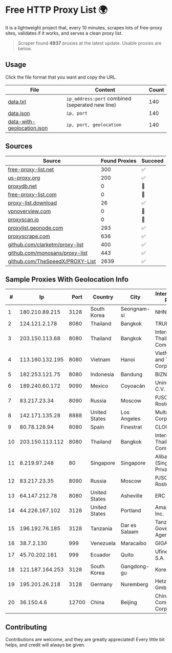 
# Free HTTP Proxy List 🌍

It is a lightweight project that, every 10 minutes, scrapes lots of free-proxy sites, validates if it works, and serves a clean proxy list.


> Scraper found **4937** proxies at the latest update. Usable proxies are below.

## Usage

Click the file format that you want and copy the URL.


|File|Content|Count|
|----|-------|-----|
|[data.txt](https://raw.githubusercontent.com/themiralay/Proxy-List-World/master/data.txt)|`ip_address:port` combined (seperated new line)|140|
|[data.json](https://raw.githubusercontent.com/themiralay/Proxy-List-World/master/data.json)|`ip, port`|140|
|[data-with-geolocation.json](https://raw.githubusercontent.com/themiralay/Proxy-List-World/master/data-with-geolocation.json)|`ip, port, geolocation`|140|

## Sources

|Source|Found Proxies|Succeed|
|------|-------------|-------|
|[free-proxy-list.net](https://free-proxy-list.net)|300|✅|
|[us-proxy.org](https://www.us-proxy.org)|200|✅|
|[proxydb.net](http://proxydb.net)|0|🚫|
|[free-proxy-list.com](https://free-proxy-list.com/?page=&port=&type%5B%5D=http&type%5B%5D=https&up_time=0&search=Search)|0|🚫|
|[proxy-list.download](https://www.proxy-list.download/HTTP)|26|✅|
|[vpnoverview.com](https://vpnoverview.com/privacy/anonymous-browsing/free-proxy-servers)|0|🚫|
|[proxyscan.io](https://www.proxyscan.io)|0|🚫|
|[proxylist.geonode.com](https://proxylist.geonode.com/api/proxy-list?limit=300&page=1&sort_by=lastChecked&sort_type=desc&protocols=http,https)|293|✅|
|[proxyscrape.com](https://api.proxyscrape.com/v2/?request=displayproxies&protocol=http&timeout=10000&country=all&ssl=all&anonymity=all)|636|✅|
|[github.com/clarketm/proxy-list](https://raw.githubusercontent.com/clarketm/proxy-list/master/proxy-list-raw.txt)|400|✅|
|[github.com/monosans/proxy-list](https://raw.githubusercontent.com/monosans/proxy-list/main/proxies/http.txt)|443|✅|
|[github.com/TheSpeedX/PROXY-List](https://raw.githubusercontent.com/TheSpeedX/PROXY-List/master/http.txt)|2639|✅|


## Sample Proxies With Geolocation Info

|#|Ip|Port|Country|City|Internet Service Provider|
|-|--|----|-------|----|-------------------------|
|1|180.210.89.215|3128|South Korea|Seongnam-si|NHNCLOUD|
|2|124.121.2.178|8080|Thailand|Bangkok|TRUEBB|
|3|203.150.113.68|8080|Thailand|Bangkok|Internet Thailand Company Ltd.|
|4|113.160.132.195|8080|Vietnam|Hanoi|VietNam Post and Telecom Corporation|
|5|182.253.121.75|8080|Indonesia|Bandung|BIZNET|
|6|189.240.60.172|9090|Mexico|Coyoacán|Uninet S.A. de C.V.|
|7|83.217.23.34|8090|Russia|Moscow|PJSC Rostelecom|
|8|142.171.135.28|8888|United States|Los Angeles|Multacom Corporation|
|9|80.78.128.94|8080|Spain|Finestrat|CLOUDWIFI, SL|
|10|203.150.113.112|8080|Thailand|Bangkok|Internet Thailand Company Ltd.|
|11|8.219.97.248|80|Singapore|Singapore|Alibaba Cloud (Singapore) Private Limited|
|12|83.217.23.35|8090|Russia|Moscow|PJSC Rostelecom|
|13|64.147.212.78|8080|United States|Asheville|ERC Broadband|
|14|44.226.167.102|3128|United States|Portland|Amazon.com, Inc.|
|15|196.192.76.185|3128|Tanzania|Dar es Salaam|Tanzania e-Government Agency|
|16|38.7.2.130|999|Venezuela|Maracaibo|GIGAPOP, C.A.|
|17|45.70.202.161|999|Ecuador|Quito|Ufinet Panama S.A.|
|18|121.187.164.253|3128|South Korea|Gangdong-gu|Korea Telecom|
|19|195.201.26.218|3128|Germany|Nuremberg|Hetzner Online GmbH|
|20|36.150.4.6|12700|China|Beijing|China Mobile Communications Corporation|



## Contributing

Contributions are welcome, and they are greatly appreciated! Every
little bit helps, and credit will always be given.

